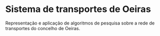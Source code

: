 # Sistema de transportes de Oeiras

Representação e aplicação de algoritmos de pesquisa sobre a rede de transportes do concelho de Oeiras.